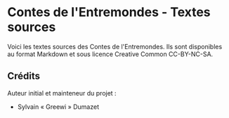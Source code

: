 # Contes de l'Entremondes - Textes sources

Voici les textes sources des Contes de l'Entremondes. Ils sont disponibles au format Markdown et sous licence Creative Common CC-BY-NC-SA.

## Crédits

Auteur initial et mainteneur du projet :
* Sylvain « Greewi » Dumazet
